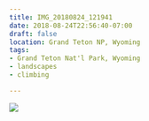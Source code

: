 ```yaml
---
title: IMG_20180824_121941
date: 2018-08-24T22:56:40-07:00
draft: false
location: Grand Teton NP, Wyoming
tags:
- Grand Teton Nat'l Park, Wyoming
- landscapes
- climbing

---
```

![](https://d17enza3bfujl8.cloudfront.net/IMG_20180824_121941.jpg)
